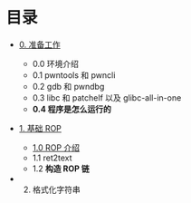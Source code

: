 # 目录

*   [0. 准备工作](./0.准备工作/README.md)
    *   0.0 环境介绍
    *   0.1 pwntools 和 pwncli
    *   0.2 gdb 和 pwndbg
    *   0.3 libc 和 patchelf 以及 glibc-all-in-one
    *   **0.4 程序是怎么运行的**

*   [1. 基础 ROP](./1.基础rop/README.md)
    *   [1.0 ROP 介绍](./1.基础rop/rop.md)
    *   1.1 ret2text
    *   1.2 **构造 ROP 链**

*   2. 格式化字符串
